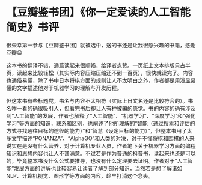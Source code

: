 # 【豆瓣鉴书团】《你一定爱读的人工智能简史》书评

很荣幸第一参与【豆瓣鉴书团】就被选中，送的书还是让我很感兴趣的书籍，感谢豆瓣😀

这本书的翻译不错，通篇读起来很顺畅，给译者点赞。一页纸上文本排版只占半页，读起来比较轻松（其实际内容压缩压缩还不到一百页），很快就读完了。内容也通俗易懂，除了书中日本将棋方面的规则让人不太明白之外，作者都是用浅显易懂的文字描述他对于机器学习的理解与开发历程。

但这本书有些标题党，书名与内容不太相符（实际上日文名还是比较符合的）。书名咋一看的确很吸引人，但看完书后却让人有种被骗的感觉。书的内容的确有涉及到“人工智能”的发展，作者也解释了“人工智能”、“机器学习”、“深度学习”和“强化学习”等方面的知识，联系和区别，也阐述了他所理解的“智能（通过搜索和评估的方式寻找通往目标的途径的能力）”和“智慧（设定目标的能力）”，但整本书用了太多文字描述“PONANZA”、“AlphaGO”和人类的对决，对于不懂将棋和围棋的人来说实在是没有什么营养，对于计算机专业人员，作者笔下关于机器学习方面的编程知识和思想内容也让人不甚满意。不过若是作为普通的科普书，读起来也还是可以的，毕竟整本书没什么公式要推导，也没有什么定理要去证明。作者对于“人工智能”发展方面的讲解也比较容易让读者了解到部分知识，当然若是想了解诸如NLP、计算机视觉、图形学等方面的内容，趁早打消这个念头。





